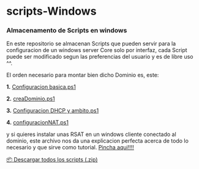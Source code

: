 # scripts-Windows
### Almacenamento de Scripts en windows

En este repositorio se almacenan Scripts que pueden servir para la configuracion de un windows server Core solo por interfaz, cada Script puede ser modificado segun las preferencias del usuario y es de libre uso ^^.

El orden necesario para montar bien dicho Dominio es, este:

  **1.** [Configuracion basica.ps1](Configuracion%20basica.ps1)

  **2.** [creaDominio.ps1](creaDominio.ps1)

  **3.** [Configuracion DHCP y ambito.ps1](Configuracion%20DHCP%20y%20ambito.ps1)

  **4.** [configuracionNAT.ps1](configuracionNAT.ps1)

  y si quieres instalar unas RSAT en un windows cliente conectado al dominio, este archivo nos da una explicacion perfecta acerca de todo lo necesario y que sirve como tutorial. [Pincha aqui!!!!](WServerCore.txt)


 [📦 Descargar todos los scripts (.zip)](https://github.com/S4M73l09/scripts-guia-windows/archive/refs/tags/v1.0.0.zip)
